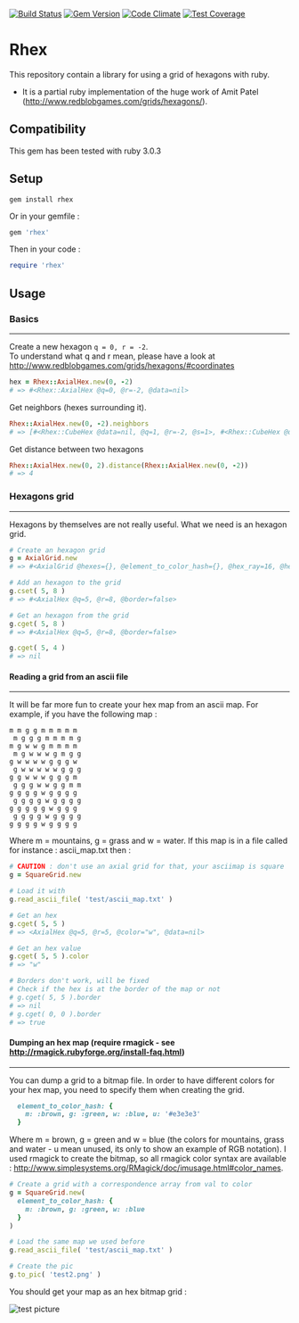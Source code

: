 [![Build Status](https://travis-ci.org/czuger/rhex.svg?branch=master)](https://travis-ci.org/czuger/rhex)
[![Gem Version](https://badge.fury.io/rb/rhex.svg)](https://badge.fury.io/rb/rhex)
[![Code Climate](https://codeclimate.com/github/czuger/rhex/badges/gpa.svg)](https://codeclimate.com/github/czuger/rhex)
[![Test Coverage](https://codeclimate.com/github/czuger/rhex/badges/coverage.svg)](https://codeclimate.com/github/czuger/rhex/coverage)


# Rhex
This repository contain a library for using a grid of hexagons with ruby.

* It is a partial ruby implementation of the huge work of Amit Patel (http://www.redblobgames.com/grids/hexagons/).

## Compatibility

This gem has been tested with ruby 3.0.3

## Setup

```shell
gem install rhex
```

Or in your gemfile : 
```ruby
gem 'rhex'
```

Then in your code :
```ruby
require 'rhex'
```

## Usage

### Basics
------

Create a new hexagon `q = 0, r = -2`.
</br>
To understand what q and r mean, please have a look at http://www.redblobgames.com/grids/hexagons/#coordinates

```ruby
hex = Rhex::AxialHex.new(0, -2)
# => #<Rhex::AxialHex @q=0, @r=-2, @data=nil>
```

Get neighbors (hexes surrounding it).

```ruby
Rhex::AxialHex.new(0, -2).neighbors
# => [#<Rhex::CubeHex @data=nil, @q=1, @r=-2, @s=1>, #<Rhex::CubeHex @data=nil, @q=1, @r=-3, @s=2> ... ]
```

Get distance between two hexagons

```ruby
Rhex::AxialHex.new(0, 2).distance(Rhex::AxialHex.new(0, -2))
# => 4
```

### Hexagons grid
------

Hexagons by themselves are not really useful. What we need is an hexagon grid.

```ruby
# Create an hexagon grid
g = AxialGrid.new
# => #<AxialGrid @hexes={}, @element_to_color_hash={}, @hex_ray=16, @hex_height=32.0, @hex_width=27.712812921102035, @half_width=13.856406460551018, @quarter_height=8.0>

# Add an hexagon to the grid
g.cset( 5, 8 )
# => #<AxialHex @q=5, @r=8, @border=false>

# Get an hexagon from the grid
g.cget( 5, 8 )
# => #<AxialHex @q=5, @r=8, @border=false>

g.cget( 5, 4 )
# => nil
```

#### Reading a grid from an ascii file
------

It will be far more fun to create your hex map from an ascii map. For example, if you have the following map : 

```
m m g g m m m m m
 m g g g m m m m g
m g w w g m m m m
 m g w w w g m g g
g w w w w g g g w
 g w w w w w g g g
g g w w w g g g m
 g g g w w g g m m
g g g g w g g g g
 g g g g w g g g g
g g g g g w g g g
 g g g g w g g g g
g g g g w g g g g
```

Where m = mountains, g = grass and w = water. If this map is in a file called for instance : ascii_map.txt then : 

```ruby
# CAUTION : don't use an axial grid for that, your asciimap is square
g = SquareGrid.new

# Load it with 
g.read_ascii_file( 'test/ascii_map.txt' )

# Get an hex 
g.cget( 5, 5 )
# => <AxialHex @q=5, @r=5, @color="w", @data=nil>

# Get an hex value
g.cget( 5, 5 ).color
# => "w"

# Borders don't work, will be fixed
# Check if the hex is at the border of the map or not 
# g.cget( 5, 5 ).border
# => nil
# g.cget( 0, 0 ).border
# => true
```

#### Dumping an hex map (require rmagick - see http://rmagick.rubyforge.org/install-faq.html)
------

You can dump a grid to a bitmap file. In order to have different colors for your hex map, you need to specify them when creating the grid.
```ruby
  element_to_color_hash: {
    m: :brown, g: :green, w: :blue, u: '#e3e3e3'
  }
```
Where m = brown, g = green and w = blue (the colors for mountains, grass and water - u mean unused, its only to show an example of RGB notation). 
I used rmagick to create the bitmap, so all rmagick color syntax are available : http://www.simplesystems.org/RMagick/doc/imusage.html#color_names.

```ruby
# Create a grid with a correspondence array from val to color
g = SquareGrid.new(
  element_to_color_hash: {
    m: :brown, g: :green, w: :blue
  }
)

# Load the same map we used before
g.read_ascii_file( 'test/ascii_map.txt' )

# Create the pic
g.to_pic( 'test2.png' )
```

You should get your map as an hex bitmap grid : 

![test picture](/images/test2.png)
